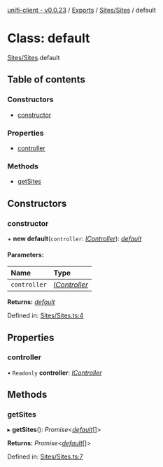 [unifi-client - v0.0.23](../README.md) / [Exports](../modules.md) / [Sites/Sites](../modules/sites_sites.md) / default

# Class: default

[Sites/Sites](../modules/sites_sites.md).default

## Table of contents

### Constructors

- [constructor](sites_sites.default.md#constructor)

### Properties

- [controller](sites_sites.default.md#controller)

### Methods

- [getSites](sites_sites.default.md#getsites)

## Constructors

### constructor

\+ **new default**(`controller`: [*IController*](../interfaces/icontroller.icontroller-1.md)): [*default*](sites_sites.default.md)

#### Parameters:

Name | Type |
:------ | :------ |
`controller` | [*IController*](../interfaces/icontroller.icontroller-1.md) |

**Returns:** [*default*](sites_sites.default.md)

Defined in: [Sites/Sites.ts:4](https://github.com/thib3113/unifi-client/blob/6f21a04/src/Sites/Sites.ts#L4)

## Properties

### controller

• `Readonly` **controller**: [*IController*](../interfaces/icontroller.icontroller-1.md)

## Methods

### getSites

▸ **getSites**(): *Promise*<[*default*](sites_site.default.md)[]\>

**Returns:** *Promise*<[*default*](sites_site.default.md)[]\>

Defined in: [Sites/Sites.ts:7](https://github.com/thib3113/unifi-client/blob/6f21a04/src/Sites/Sites.ts#L7)
